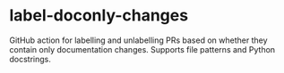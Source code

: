 # label-doconly-changes

GitHub action for labelling and unlabelling PRs based on whether they contain
only documentation changes. Supports file patterns and Python docstrings.
